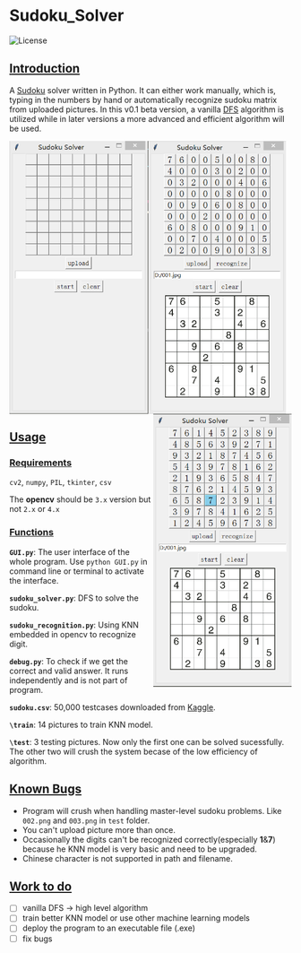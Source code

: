 # Sudoku_Solver

![License](https://img.shields.io/badge/license-apache2_2-blue.svg)

## [Introduction](#readme)

A [Sudoku](https://en.wikipedia.org/wiki/Sudoku) solver written in Python. It can either work manually, which is, typing in the numbers by hand or automatically recognize sudoku matrix from uploaded pictures. In this v0.1 beta version, a vanilla [DFS](https://en.wikipedia.org/wiki/Depth-first_search) algorithm is utilized while in later versions a more advanced and efficient algorithm will be used.

<img src="https://github.com/guozhonghao1994/Sudoku_Solver/blob/master/1.PNG" width = "247" height = "487" alt="img1" 
align=left>
<img src="https://github.com/guozhonghao1994/Sudoku_Solver/blob/master/2.PNG" width = "247" height = "487" alt="img2" 
align=center>
<img src="https://github.com/guozhonghao1994/Sudoku_Solver/blob/master/3.PNG" width = "247" height = "487" alt="img3" 
align=right>


## [Usage](#readme)

### [Requirements](#Usage)

`cv2`, `numpy`, `PIL`, `tkinter`, `csv`

The **opencv** should be `3.x` version but not `2.x` or `4.x` 

### [Functions](#Usage)

**`GUI.py`**: The user interface of the whole program. Use `python GUI.py` in command line or terminal to activate the interface.

**`sudoku_solver.py`**: DFS to solve the sudoku.

**`sudoku_recognition.py`**: Using KNN embedded in opencv to recognize digit.

**`debug.py`**: To check if we get the correct and valid answer. It runs independently and is not part of program.

**`sudoku.csv`**: 50,000 testcases downloaded from [Kaggle](https://www.kaggle.com/bryanpark/sudoku). 

**`\train`**: 14 pictures to train KNN model.

**`\test`**: 3 testing pictures. Now only the first one can be solved sucessfully. The other two will crush the system becase of the low efficiency of algorithm.

## [Known Bugs](#readme)

- Program will crush when handling master-level sudoku problems. Like `002.png` and `003.png` in `test` folder.
- You can't upload picture more than once.
- Occasionally the digits can't be recognized correctly(especially __1__&__7__) because he KNN model is very basic and need to be upgraded.
- Chinese character is not supported in path and filename.

## [Work to do](#readme)

- [ ] vanilla DFS -> high level algorithm
- [ ] train better KNN model or use other machine learning models
- [ ] deploy the program to an executable file (.exe)
- [ ] fix bugs
